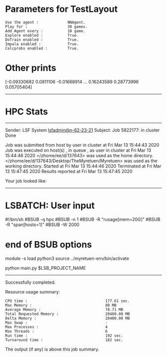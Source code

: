 # Parameters for TestLayout

    Use the agent :             NNAgent.
    Play for :                  30 games.
    Add Agent every :           10 game.
    Explore enabled :           True.
    DoTrain enabled :           True.
    Impala enabled :            True.
    Calcprobs enabled :         True.

# Other prints

[-0.09330682  0.0811106  -0.01668914 ...  0.16243589  0.28773996
  0.05705404]

---------------------------------------------------------------------------------------------------------------------

# HPC Stats


------------------------------------------------------------
Sender: LSF System <lsfadmin@n-62-23-21>
Subject: Job 5822177: <NNAgent8TestLayout> in cluster <dcc> Done

Job <NNAgent8TestLayout> was submitted from host <n-62-30-7> by user <s183905> in cluster <dcc> at Fri Mar 13 15:44:43 2020
Job was executed on host(s) <n-62-23-21>, in queue <hpc>, as user <s183905> in cluster <dcc> at Fri Mar 13 15:44:46 2020
</zhome/ee/d/137643> was used as the home directory.
</zhome/ee/d/137643/Desktop/TheMyretuen/Myretuen> was used as the working directory.
Started at Fri Mar 13 15:44:46 2020
Terminated at Fri Mar 13 15:47:45 2020
Results reported at Fri Mar 13 15:47:45 2020

Your job looked like:

------------------------------------------------------------
# LSBATCH: User input
#!/bin/sh
#BSUB -q hpc
#BSUB -n 1
#BSUB -R "rusage[mem=20G]"
#BSUB -R "span[hosts=1]"
#BSUB -W 2000
# end of BSUB options

module -s load python3
source ../myretuen-env/bin/activate

python main.py $LSB_PROJECT_NAME


------------------------------------------------------------

Successfully completed.

Resource usage summary:

    CPU time :                                   177.61 sec.
    Max Memory :                                 80 MB
    Average Memory :                             78.71 MB
    Total Requested Memory :                     20480.00 MB
    Delta Memory :                               20400.00 MB
    Max Swap :                                   -
    Max Processes :                              4
    Max Threads :                                6
    Run time :                                   192 sec.
    Turnaround time :                            182 sec.

The output (if any) is above this job summary.

